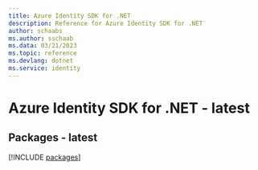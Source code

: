 ```yaml
---
title: Azure Identity SDK for .NET
description: Reference for Azure Identity SDK for .NET
author: schaabs
ms.author: sschaab
ms.data: 03/21/2023
ms.topic: reference
ms.devlang: dotnet
ms.service: identity
---
```

# Azure Identity SDK for .NET - latest
## Packages - latest
[!INCLUDE [packages](identity-index.md)]